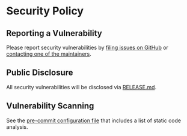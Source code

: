 # Security Policy

## Reporting a Vulnerability

Please report security vulnerabilities by [filing issues on GitHub](https://github.com/couler-proj/couler/issues/new/choose)
or [contacting one of the maintainers](https://github.com/orgs/couler-proj/teams/couler-team).

## Public Disclosure

All security vulnerabilities will be disclosed via [RELEASE.md](RELEASE.md).

## Vulnerability Scanning

See the [pre-commit configuration file](.pre-commit-config.yaml) that includes a list of static code analysis.
